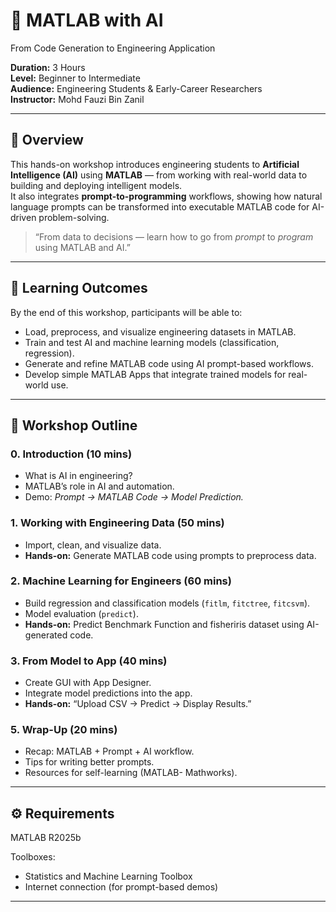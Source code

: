 # 🤖 MATLAB with AI
From Code Generation to Engineering Application

**Duration:** 3 Hours  
**Level:** Beginner to Intermediate  
**Audience:** Engineering Students & Early-Career Researchers  
**Instructor:** Mohd Fauzi Bin Zanil  

---

## 🧭 Overview

This hands-on workshop introduces engineering students to **Artificial Intelligence (AI)** using **MATLAB** — from working with real-world data to building and deploying intelligent models.  
It also integrates **prompt-to-programming** workflows, showing how natural language prompts can be transformed into executable MATLAB code for AI-driven problem-solving.

> “From data to decisions — learn how to go from *prompt* to *program* using MATLAB and AI.”

---

## 🎯 Learning Outcomes

By the end of this workshop, participants will be able to:

- Load, preprocess, and visualize engineering datasets in MATLAB.  
- Train and test AI and machine learning models (classification, regression).   
- Generate and refine MATLAB code using AI prompt-based workflows.  
- Develop simple MATLAB Apps that integrate trained models for real-world use.  

---

## 🧩 Workshop Outline

### 0. Introduction (10 mins)
- What is AI in engineering?
- MATLAB’s role in AI and automation.
- Demo: *Prompt → MATLAB Code → Model Prediction.*

### 1. Working with Engineering Data (50 mins)
- Import, clean, and visualize data.
- **Hands-on:** Generate MATLAB code using prompts to preprocess data.

### 2. Machine Learning for Engineers (60 mins)
- Build regression and classification models (`fitlm`, `fitctree`, `fitcsvm`).
- Model evaluation (`predict`).
- **Hands-on:** Predict Benchmark Function and fisheriris dataset using AI-generated code.

### 3. From Model to App (40 mins)
- Create GUI with App Designer.
- Integrate model predictions into the app.
- **Hands-on:** “Upload CSV → Predict → Display Results.”

### 5. Wrap-Up (20 mins)
- Recap: MATLAB + Prompt + AI workflow.
- Tips for writing better prompts.
- Resources for self-learning (MATLAB- Mathworks).

---

## ⚙️ Requirements

MATLAB R2025b

Toolboxes:
- Statistics and Machine Learning Toolbox
- Internet connection (for prompt-based demos)

---

